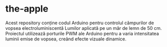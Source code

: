 # the-apple
Acest repository conține codul Arduino pentru controlul câmpurilor de vopsea electroluminiscentă Lumilor aplicată pe un măr de lemn de 50 cm. Proiectul utilizează porturile PWM ale Arduino pentru a varia intensitatea luminii emise de vopsea, creând efecte vizuale dinamice.  
